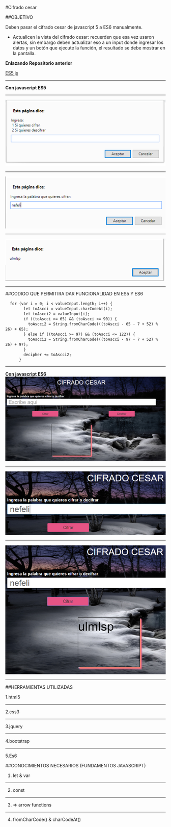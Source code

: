 #Cifrado cesar

##OBJETIVO

Deben pasar el cifrado cesar de javascript 5 a ES6 manualmente.

- Actualicen la vista del cifrado cesar: recuerden que esa vez usaron alertas, sin embargo deben actualizar eso a  un input donde ingresar los datos y un botón que ejecute la función, el resultado se debe mostrar en la pantalla.


**Enlazando Repositorio anterior**

[ES5.js](https://github.com/Nefelijm/caesar-cipher)
__________________________________________________________________________________________________
**Con javascript ES5**
__________________________________________________________________________________________________
![recursos](assets/images/img1.png)
_________________________________________________________________________________________________

![recursos](assets/images/img2.png)
_________________________________________________________________________________________________

![recursos](assets/images/img3.png)
_________________________________________________________________________________________________
##CODIGO QUE PERMITIRA DAR FUNCIONALIDAD EN ES5 Y ES6
~~~
  for (var i = 0; i < valueInput.length; i++) {
        let toAscci = valueInput.charCodeAt(i);
        let toAscci2 = valueInput[i];
        if ((toAscci >= 65) && (toAscci <= 90)) {
          toAscci2 = String.fromCharCode(((toAscci - 65 - 7 + 52) % 26) + 65);
        } else if ((toAscci >= 97) && (toAscci <= 122)) {
          toAscci2 = String.fromCharCode(((toAscci - 97 - 7 + 52) % 26) + 97);
        }
        decipher += toAscci2;
      }
~~~
__________________________________________________________________________________________________
**Con javascript ES6**
![recursos](assets/images/img4.png)
_________________________________________________________________________________________________
![recursos](assets/images/img5.png)
_________________________________________________________________________________________________
![recursos](assets/images/img6.png)
_________________________________________________________________________________________________


##HERRAMIENTAS UTILIZADAS

1.html5
__________________________________________________________________________________________________
2.css3
__________________________________________________________________________________________________
3.jquery
__________________________________________________________________________________________________
4.bootstrap
__________________________________________________________________________________________________
5.Es6

##CONOCIMIENTOS NECESARIOS (FUNDAMENTOS JAVASCRIPT)

1. let & var
__________________________________________________________________________________________________
2. const
__________________________________________________________________________________________________
3. => arrow functions
__________________________________________________________________________________________________
4. fromCharCode() & charCodeAt()

